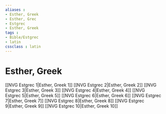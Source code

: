 ```yaml
---
aliases : 
- Esther, Greek
- Esther, Grec
- Estgrec
- Esther, Greek
tags : 
- Bible/Estgrec
- latin
cssclass : latin
---
```


# Esther, Greek

[[NVG Estgrec 1|Esther, Greek 1]]
[[NVG Estgrec 2|Esther, Greek 2]]
[[NVG Estgrec 3|Esther, Greek 3]]
[[NVG Estgrec 4|Esther, Greek 4]]
[[NVG Estgrec 5|Esther, Greek 5]]
[[NVG Estgrec 6|Esther, Greek 6]]
[[NVG Estgrec 7|Esther, Greek 7]]
[[NVG Estgrec 8|Esther, Greek 8]]
[[NVG Estgrec 9|Esther, Greek 9]]
[[NVG Estgrec 10|Esther, Greek 10]]

